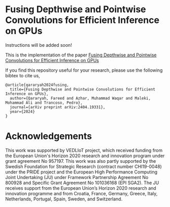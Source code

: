 # Fusing Depthwise and Pointwise Convolutions for Efficient Inference on GPUs

Instructions will be added soon!

This is the implementation of the paper [Fusing Depthwise and Pointwise Convolutions for Efficient Inference on GPUs](https://arxiv.org/pdf/2404.19331)

If you find this repository useful for your research, please use the following bibtex to cite us,

```
@article{qararyah2024fusing,
  title={Fusing Depthwise and Pointwise Convolutions for Efficient Inference on GPUs},
  author={Qararyah, Fareed and Azhar, Muhammad Waqar and Maleki, Mohammad Ali and Trancoso, Pedro},
  journal={arXiv preprint arXiv:2404.19331},
  year={2024}
}
```

# Acknowledgements
This work was supported by VEDLIoT project, which received funding from the European Union's Horizon 2020 research and innovation program under grant agreement No 957197. This work was also partly supported by the Swedish Foundation for Strategic Research (contract number CHI19-0048) under the PRIDE project and the European High Performance Computing Joint Undertaking (JU) under Framework Partnership Agreement No 800928 and Specific Grant Agreement No 101036168 (EPI SGA2).
The JU receives support from the European Union’s Horizon 2020 research and innovation programme and from Croatia, France, Germany, Greece, Italy, Netherlands, Portugal, Spain, Sweden, and Switzerland.